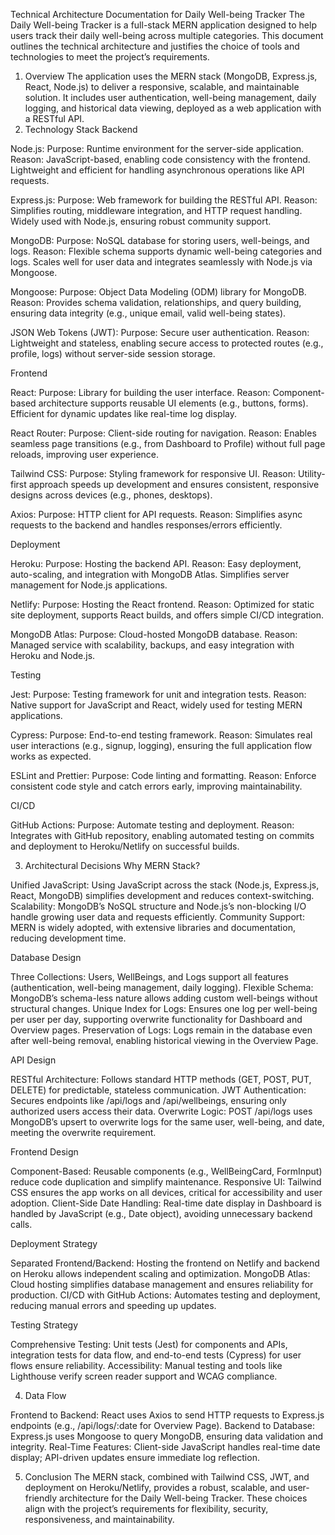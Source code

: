 Technical Architecture Documentation for Daily Well-being Tracker
The Daily Well-being Tracker is a full-stack MERN application designed to help users track their daily well-being across multiple categories. This document outlines the technical architecture and justifies the choice of tools and technologies to meet the project’s requirements.
1. Overview
The application uses the MERN stack (MongoDB, Express.js, React, Node.js) to deliver a responsive, scalable, and maintainable solution. It includes user authentication, well-being management, daily logging, and historical data viewing, deployed as a web application with a RESTful API.
2. Technology Stack
Backend

Node.js:
Purpose: Runtime environment for the server-side application.
Reason: JavaScript-based, enabling code consistency with the frontend. Lightweight and efficient for handling asynchronous operations like API requests.


Express.js:
Purpose: Web framework for building the RESTful API.
Reason: Simplifies routing, middleware integration, and HTTP request handling. Widely used with Node.js, ensuring robust community support.


MongoDB:
Purpose: NoSQL database for storing users, well-beings, and logs.
Reason: Flexible schema supports dynamic well-being categories and logs. Scales well for user data and integrates seamlessly with Node.js via Mongoose.


Mongoose:
Purpose: Object Data Modeling (ODM) library for MongoDB.
Reason: Provides schema validation, relationships, and query building, ensuring data integrity (e.g., unique email, valid well-being states).


JSON Web Tokens (JWT):
Purpose: Secure user authentication.
Reason: Lightweight and stateless, enabling secure access to protected routes (e.g., profile, logs) without server-side session storage.



Frontend

React:
Purpose: Library for building the user interface.
Reason: Component-based architecture supports reusable UI elements (e.g., buttons, forms). Efficient for dynamic updates like real-time log display.


React Router:
Purpose: Client-side routing for navigation.
Reason: Enables seamless page transitions (e.g., from Dashboard to Profile) without full page reloads, improving user experience.


Tailwind CSS:
Purpose: Styling framework for responsive UI.
Reason: Utility-first approach speeds up development and ensures consistent, responsive designs across devices (e.g., phones, desktops).


Axios:
Purpose: HTTP client for API requests.
Reason: Simplifies async requests to the backend and handles responses/errors efficiently.



Deployment

Heroku:
Purpose: Hosting the backend API.
Reason: Easy deployment, auto-scaling, and integration with MongoDB Atlas. Simplifies server management for Node.js applications.


Netlify:
Purpose: Hosting the React frontend.
Reason: Optimized for static site deployment, supports React builds, and offers simple CI/CD integration.


MongoDB Atlas:
Purpose: Cloud-hosted MongoDB database.
Reason: Managed service with scalability, backups, and easy integration with Heroku and Node.js.



Testing

Jest:
Purpose: Testing framework for unit and integration tests.
Reason: Native support for JavaScript and React, widely used for testing MERN applications.


Cypress:
Purpose: End-to-end testing framework.
Reason: Simulates real user interactions (e.g., signup, logging), ensuring the full application flow works as expected.


ESLint and Prettier:
Purpose: Code linting and formatting.
Reason: Enforce consistent code style and catch errors early, improving maintainability.



CI/CD

GitHub Actions:
Purpose: Automate testing and deployment.
Reason: Integrates with GitHub repository, enabling automated testing on commits and deployment to Heroku/Netlify on successful builds.



3. Architectural Decisions
Why MERN Stack?

Unified JavaScript: Using JavaScript across the stack (Node.js, Express.js, React, MongoDB) simplifies development and reduces context-switching.
Scalability: MongoDB’s NoSQL structure and Node.js’s non-blocking I/O handle growing user data and requests efficiently.
Community Support: MERN is widely adopted, with extensive libraries and documentation, reducing development time.

Database Design

Three Collections: Users, WellBeings, and Logs support all features (authentication, well-being management, daily logging).
Flexible Schema: MongoDB’s schema-less nature allows adding custom well-beings without structural changes.
Unique Index for Logs: Ensures one log per well-being per user per day, supporting overwrite functionality for Dashboard and Overview pages.
Preservation of Logs: Logs remain in the database even after well-being removal, enabling historical viewing in the Overview Page.

API Design

RESTful Architecture: Follows standard HTTP methods (GET, POST, PUT, DELETE) for predictable, stateless communication.
JWT Authentication: Secures endpoints like /api/logs and /api/wellbeings, ensuring only authorized users access their data.
Overwrite Logic: POST /api/logs uses MongoDB’s upsert to overwrite logs for the same user, well-being, and date, meeting the overwrite requirement.

Frontend Design

Component-Based: Reusable components (e.g., WellBeingCard, FormInput) reduce code duplication and simplify maintenance.
Responsive UI: Tailwind CSS ensures the app works on all devices, critical for accessibility and user adoption.
Client-Side Date Handling: Real-time date display in Dashboard is handled by JavaScript (e.g., Date object), avoiding unnecessary backend calls.

Deployment Strategy

Separated Frontend/Backend: Hosting the frontend on Netlify and backend on Heroku allows independent scaling and optimization.
MongoDB Atlas: Cloud hosting simplifies database management and ensures reliability for production.
CI/CD with GitHub Actions: Automates testing and deployment, reducing manual errors and speeding up updates.

Testing Strategy

Comprehensive Testing: Unit tests (Jest) for components and APIs, integration tests for data flow, and end-to-end tests (Cypress) for user flows ensure reliability.
Accessibility: Manual testing and tools like Lighthouse verify screen reader support and WCAG compliance.

4. Data Flow

Frontend to Backend: React uses Axios to send HTTP requests to Express.js endpoints (e.g., /api/logs/:date for Overview Page).
Backend to Database: Express.js uses Mongoose to query MongoDB, ensuring data validation and integrity.
Real-Time Features: Client-side JavaScript handles real-time date display; API-driven updates ensure immediate log reflection.

5. Conclusion
The MERN stack, combined with Tailwind CSS, JWT, and deployment on Heroku/Netlify, provides a robust, scalable, and user-friendly architecture for the Daily Well-being Tracker. These choices align with the project’s requirements for flexibility, security, responsiveness, and maintainability.